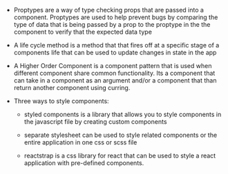 - Proptypes are a way of type checking props that are passed into a component. Proptypes are used to help prevent bugs by comparing the type of data that is being passed by a prop to the proptype in the the component to verify that the expected data type

- A life cycle method is a method that that fires off at a specific stage of a components life that can be used to update changes in state in the app

- A Higher Order Component is a component pattern that is used when different component share common functionality. Its a component that can take in a component as an argument and/or a component that than return another component using curring.

- Three ways to style components:

  - styled components is a library that allows you to style components in the javascript file by creating custom components

  - separate stylesheet can be used to style related components or the entire application in one css or scss file

  - reactstrap is a css library for react that can be used to style a react application with pre-defined components.
